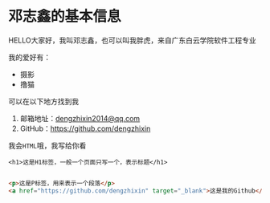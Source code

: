 # 邓志鑫的基本信息

HELLO大家好，我叫邓志鑫，也可以叫我胖虎，来自广东白云学院软件工程专业

我的爱好有：
* 摄影
* 撸猫

可以在以下地方找到我
1. 邮箱地址：dengzhixin2014@qq.com
2. GitHub：https://github.com/dengzhixin

我会`HTML`哦，我写给你看

`<h1>这是H1标签，一般一个页面只写一个，表示标题</h1>`
```html

<p>这是P标签，用来表示一个段落</p>
<a href="https://github.com/dengzhixin" target="_blank">这是我的Github</a>
```


 

